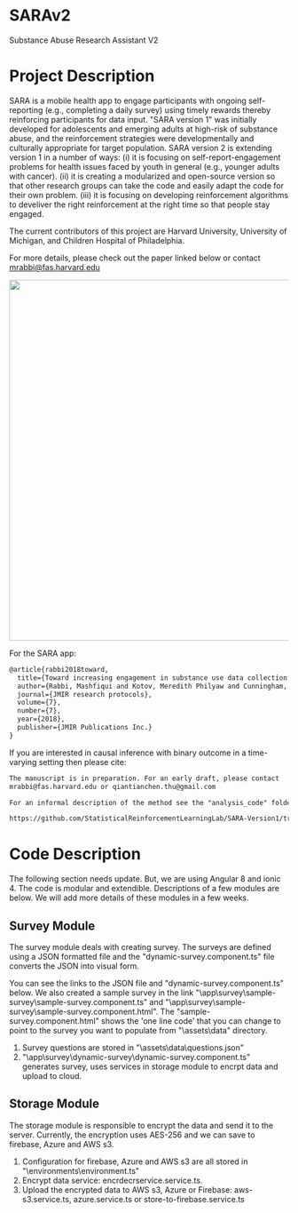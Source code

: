# SARAv2
Substance Abuse Research Assistant V2


# Project Description
SARA is a mobile health app to engage participants with ongoing self-reporting (e.g., completing a daily survey) using timely rewards thereby reinforcing participants for data input. "SARA version 1" was initially developed for adolescents and emerging adults at high-risk of substance abuse, and the reinforcement strategies were developmentally and culturally appropriate for target population. SARA version 2 is extending version 1 in a number of ways: (i) it is focusing on self-report-engagement problems for health issues faced by youth in general (e.g., younger adults with cancer). (ii) it is creating a modularized and open-source version so that other research groups can take the code and easily adapt the code for their own problem. (iii) it is focusing on developing reinforcement algorithms to develiver the right reinforcement at the right time so that people stay engaged.  

The current contributors of this project are Harvard University, University of Michigan, and Children Hospital of Philadelphia.

For more details, please check out the paper linked below or contact mrabbi@fas.harvard.edu

<p align="center">
  <img src="https://raw.githubusercontent.com/StatisticalReinforcementLearningLab/sara/master/app_code/9850-169539-1-SP.png" width="650"/>
</p>

For the SARA app:

```tex
@article{rabbi2018toward,
  title={Toward increasing engagement in substance use data collection: development of the Substance Abuse Research Assistant app and protocol for a microrandomized trial using adolescents and emerging adults},
  author={Rabbi, Mashfiqui and Kotov, Meredith Philyaw and Cunningham, Rebecca and Bonar, Erin E and Nahum-Shani, Inbal and Klasnja, Predrag and Walton, Maureen and Murphy, Susan},
  journal={JMIR research protocols},
  volume={7},
  number={7},
  year={2018},
  publisher={JMIR Publications Inc.}
}
```

If you are interested in causal inference with binary outcome in a time-varying setting then please cite:

```tex
The manuscript is in preparation. For an early draft, please contact
mrabbi@fas.harvard.edu or qiantianchen.thu@gmail.com 

For an informal description of the method see the "analysis_code" folder at the following link

https://github.com/StatisticalReinforcementLearningLab/SARA-Version1/tree/master/analysis_code.
```


# Code Description 
The following section needs update. But, we are using Angular 8 and ionic 4.  The code is modular and extendible. Descriptions of a few modules are below. We will add more details of these modules in a few weeks.




## Survey Module
The survey module deals with creating survey. The surveys are defined using a JSON formatted file and the "dynamic-survey.component.ts" file converts the JSON into visual form.

You can see the links to the JSON file and "dynamic-survey.component.ts" below. We also created a sample survey in the link "\app\survey\sample-survey\sample-survey.component.ts" and "\app\survey\sample-survey\sample-survey.component.html". The "sample-survey.component.html" shows the 'one line code' that you can change to point to the survey you want to populate from "\assets\data\" directory.

1. Survey questions are stored in "\assets\data\questions.json"
2. "\app\survey\dynamic-survey\dynamic-survey.component.ts" generates
survey, uses services in storage module to encrpt data and upload to
cloud.


## Storage Module
The storage module is responsible to encrypt the data and send it to the server. Currently, the encryption uses AES-256 and we can save to firebase, Azure and AWS s3. 

1. Configuration for firebase, Azure and AWS s3 are all stored in
"\environments\environment.ts"
2. Encrypt data service: encrdecrservice.service.ts.
3. Upload the encrypted data to AWS s3, Azure or Firebase:
aws-s3.service.ts, azure.service.ts or
store-to-firebase.service.ts

